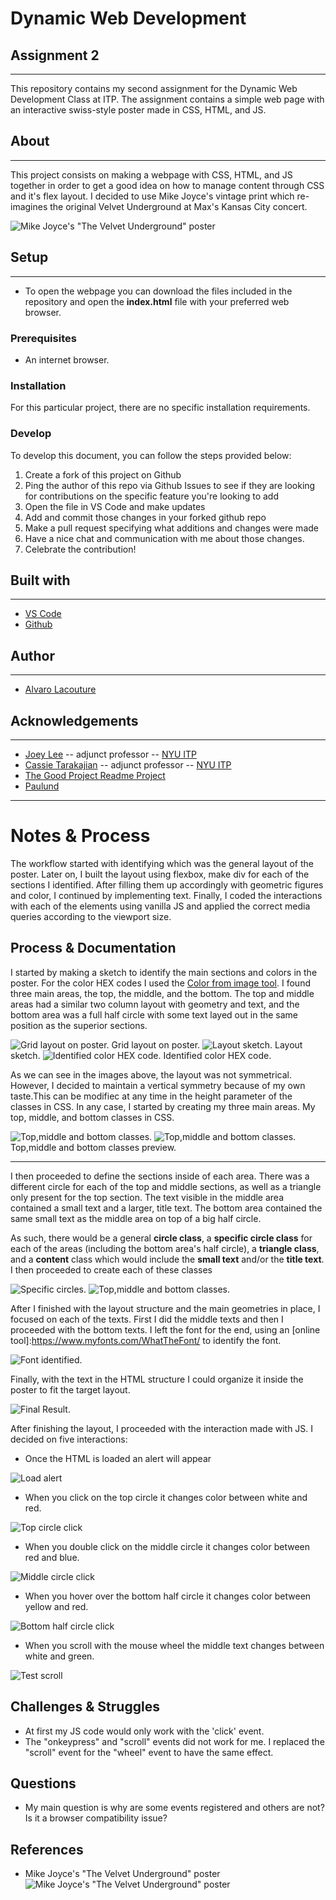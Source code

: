 # Dynamic Web Development 
## Assignment 2
***

This repository contains my second assignment for the Dynamic Web Development Class at ITP. The assignment contains a simple web page with an interactive swiss-style poster made in CSS, HTML, and JS.

## About
***

This project consists on making a webpage with CSS, HTML, and JS together in order to get a good idea on how to manage content through CSS and it's flex layout. I decided to use Mike Joyce's vintage print which re-imagines the original Velvet Underground at Max's Kansas City concert.

![Mike Joyce's "The Velvet Underground" poster](assets/MikeJoyce-velvetUnderground.jpg)

## Setup
***

 - To open the webpage you can download the files included in the repository and open the **index.html** file with your preferred web browser.

### Prerequisites

 -  An internet browser.

### Installation

For this particular project, there are no specific installation requirements.

### Develop

To develop this document, you can follow the steps provided below:
1. Create a fork of this project on Github
2. Ping the author of this repo via Github Issues to see if they are looking for contributions on the specific feature you're looking to add
3. Open the file in VS Code and make updates 
4. Add and commit those changes in your forked github repo
5. Make a pull request specifying what additions and changes were made
6. Have a nice chat and communication with me about those changes. 
7. Celebrate the contribution! 

## Built with
***
* [VS Code](https://code.visualstudio.com/)
* [Github](https://github.com)


## Author
***
* [Alvaro Lacouture](https://alvarolacouture.com) 

## Acknowledgements
***
* [Joey Lee](https://jk-lee.com) -- adjunct professor -- [NYU ITP](https://itp.nyu.edu)
* [Cassie Tarakajian](https://cassietarakajian.com/) -- adjunct professor -- [NYU ITP](https://itp.nyu.edu)
* [The Good Project Readme Project](https://github.com/itp-dwd/2020-spring/blob/master/templates/readme-template.md)
* [Paulund](https://paulund.co.uk/how-to-create-different-shapes-in-css)



***
# Notes & Process

The workflow started with identifying which was the general layout of the poster. Later on, I built the layout using flexbox, make  div for each of the sections I identified. After filling them up accordingly with geometric figures and color, I continued by implementing text. Finally, I coded the interactions with each of the elements using vanilla JS and applied the correct media queries according to the viewport size.

## Process & Documentation


I started by making a sketch to identify the main sections and colors in the poster. For the color HEX codes I used the [Color from image tool](https://html-color-codes.info/colors-from-image). I found three main areas, the top, the middle, and the bottom. The top and middle areas had a similar two column layout with geometry and text, and the bottom area was a full half circle with some text layed out in the same position as the superior sections.

![Grid layout on poster.](assets/layoutAnalysis_1.JPG)
Grid layout on poster.
![Layout sketch.](assets/layoutSketch.jpg)
Layout sketch.
![Identified color HEX code.](assets/process_7.JPG)
Identified color HEX code.


As we can see in the images above, the layout was not symmetrical. However, I decided to maintain a vertical symmetry because of my own taste.This can be modifiec at any time in the height parameter of the classes in CSS. In any case, I started by creating my three main areas. My top, middle, and bottom classes in CSS.

![Top,middle and bottom classes.](assets/process_1.JPG)
![Top,middle and bottom classes.](assets/process_2.JPG)
Top,middle and bottom classes preview.

***

I then proceeded to define the sections inside of each area. There was a different circle for each of the top and middle sections, as well as a triangle only present for the top section. The text visible in the middle area contained a small text and a larger, title text. The bottom area contained the same small text as the middle area on top of a big half circle.

 As such, there would be a general **circle class**, a **specific circle class** for each of the areas (including the bottom area's half circle), a **triangle class**, and a **content** class which would include the **small text** and/or the **title text**. I then proceeded to create each of these classes

![Specific circles.](assets/process_4.JPG)
![Top,middle and bottom classes.](assets/process_9.JPG)

After I finished with the layout structure and the main geometries in place, I focused on each of the texts. First I did the middle texts and then I proceeded with the bottom texts. I left the font for the end, using an [online tool]:https://www.myfonts.com/WhatTheFont/ to identify the font.

![Font identified.](assets/fontAnalysis_1.JPG)

Finally, with the text in the HTML structure I could organize it inside the poster to fit the target layout.

![Final Result.](assets/process_10.JPG)

After finishing the layout, I proceeded with the interaction made with JS. 
I decided on five interactions:
 -   Once the HTML is loaded an alert will appear

![Load alert](assets/posterInteraction1.gif)

 -   When you click on the top circle it changes color between white and red.

![Top circle click](assets/posterInteraction2.gif)

 -   When you double click on the middle circle it changes color between red and blue.

![Middle circle click](assets/posterInteraction3.gif)

 -   When you hover over the bottom half circle it changes color between yellow and red.

![Bottom half circle click](assets/posterInteraction4.gif)

 -   When you scroll with the mouse wheel the middle text changes between white and green.

![Test scroll](assets/posterInteraction5.gif)



## Challenges & Struggles
  
  - At first my JS code would only work with the 'click' event.
  - The "onkeypress" and "scroll" events did not work for me. I replaced the "scroll" event for the "wheel" event to have the same effect.


## Questions

 - My main question is why are some events registered and others are not? Is it a browser compatibility issue?

## References

- Mike Joyce's "The Velvet Underground" poster ![Mike Joyce's "The Velvet Underground" poster](assets/MikeJoyce-velvetUnderground.jpg)
